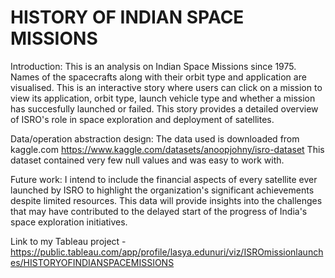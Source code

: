 # HISTORY OF INDIAN SPACE MISSIONS

Introduction: This is an analysis on Indian Space Missions since 1975. 
Names of the spacecrafts along with their orbit type and application are visualised. 
This is an interactive story where users can click on a mission to view its application, 
orbit type, launch vehicle type and whether a mission has succesfully launched or failed. 
This story provides a detailed overview of ISRO's role in space exploration and deployment
of satellites.

Data/operation abstraction design: The data used is downloaded from kaggle.com
https://www.kaggle.com/datasets/anoopjohny/isro-dataset
This dataset contained very few null values and was easy to work with.

Future work:
I intend to include the financial aspects of every satellite ever launched by ISRO to 
highlight the organization's significant achievements despite limited resources. This data 
will provide insights into the challenges that may have contributed to the delayed start
of the progress of India's space exploration initiatives.

Link to my Tableau project - https://public.tableau.com/app/profile/lasya.edunuri/viz/ISROmissionlaunches/HISTORYOFINDIANSPACEMISSIONS
